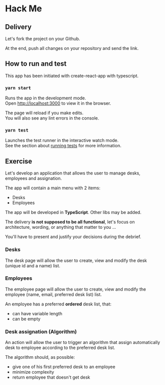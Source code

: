 # Hack Me

## Delivery

Let's fork the project on your Github.

At the end, push all changes on your repository and send the link.

## How to run and test

This app has been initiated with create-react-app with typescript.

### `yarn start`

Runs the app in the development mode.\
Open [http://localhost:3000](http://localhost:3000) to view it in the browser.

The page will reload if you make edits.\
You will also see any lint errors in the console.

### `yarn test`

Launches the test runner in the interactive watch mode.\
See the section about [running tests](https://facebook.github.io/create-react-app/docs/running-tests) for more information.


## Exercise

Let's develop an application that allows the user to manage desks, employees and assignation.

The app will contain a main menu with 2 items:

- Desks
- Employees


The app will be developed in **TypeScript**. Other libs may be added.

The delivery **is not supposed to be all functional**, let's focus on architecture, wording, or anything that matter to you ...

You'll have to present and justify your decisions during the debrief.

### Desks

The desk page will allow the user to create, view and modify the desk (unique id and a name) list.


### Employees

The employee page will allow the user to create, view and modify the employee (name, email, preferred desk list) list.

An employee has a preferred **ordered** desk list, that:
- can have variable length
- can be empty


### Desk assignation (Algorithm)

An action will allow the user to trigger an algorithm that assign automatically desk to employee according to the preferred desk list.

The algorithm should, as possible:
- give one of his first preferred desk to an employee
- minimize complexity
- return employee that doesn't get desk

